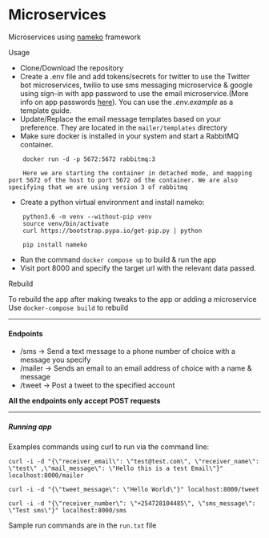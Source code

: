 # Microservices
Microservices using [nameko](https://github.com/nameko/nameko) framework

Usage
- Clone/Download the repository
- Create a .env file and add tokens/secrets for twitter to use the Twitter bot microservices, twilio to use sms messaging microservice & google using sign-in with app password to use the email microservice.(More info on app passwords [here](https://support.google.com/accounts/answer/185833)). You can use the *.env.example* as a template guide.
- Update/Replace the email message templates based on your preference. They are located in the `mailer/templates` directory
- Make sure docker is installed in your system and start a RabbitMQ container.
```
    docker run -d -p 5672:5672 rabbitmq:3

    Here we are starting the container in detached mode, and mapping port 5672 of the host to port 5672 od the container. We are also specifying that we are using version 3 of rabbitmq
```
- Create a python virtual environment and install nameko:
```
    python3.6 -m venv --without-pip venv
    source venv/bin/activate
    curl https://bootstrap.pypa.io/get-pip.py | python

    pip install nameko
```
- Run the command `docker compose up` to build & run the app
- Visit port 8000 and specify the target url with the relevant data passed.

Rebuild

To rebuild the app after making tweaks to the app or adding a microservice
Use `docker-compose build` to rebuild

---

#### Endpoints
* /sms -> Send a text message to a phone number of choice with a message you specify
* /mailer -> Sends an email to an email address of choice with a name & message
* /tweet  -> Post a tweet to the specified account

**All the endpoints only accept POST requests**

---

##### Running app
Examples commands using curl to run via the command line:
```
curl -i -d "{\"receiver_email\": \"test@test.com\", \"receiver_name\": \"test\" ,\"mail_message\": \"Hello this is a test Email\"}" localhost:8000/mailer

curl -i -d "{\"tweet_message\": \"Hello World\"}" localhost:8000/tweet

curl -i -d "{\"receiver_number\": \"+254728104485\", \"sms_message\": \"Test sms\"}" localhost:8000/sms
```

Sample run commands are in the `run.txt` file

